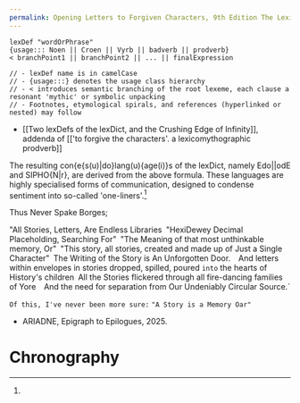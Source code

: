 ```yaml
---
permalink: Opening Letters to Forgiven Characters, 9th Edition The Lexicomythographic Guide to Dictionaries
---
```

```
lexDef "wordOrPhrase" 
{usage::: Noen || Croen || Vyrb || badverb || prodverb} 
< branchPoint1 || branchPoint2 || ... || finalExpression

// - lexDef name is in camelCase
// - {usage:::} denotes the usage class hierarchy
// - < introduces semantic branching of the root lexeme, each clause a resonant 'mythic' or symbolic unpacking
// - Footnotes, etymological spirals, and references (hyperlinked or nested) may follow

```



- [[Two lexDefs of the lexDict, and the Crushing Edge of Infinity]], addenda of [['to forgive the characters'. a lexicomythographic prodverb]]


The resulting con{e{s(u)|do}lang(u){age(i)}s of the lexDict, namely Edo||odE and SIPHO{N|r}, are derived from the above formula. 
These languages are highly specialised forms of communication, designed to condense sentiment into so-called 'one-liners'.[^1]




Thus Never Spake Borges;


"All Stories, Letters, Are Endless Libraries`
`"HexiDewey Decimal Placeholding, Searching For"`
`"The Meaning of that most unthinkable memory, Or"`
`"This story, all stories, created and made up of Just a Single Character"`
`The Writing of the Story is An Unforgotten Door.` 
`And letters within envelopes in stories dropped, spilled, poured 
`into` the hearts of History's children`
`All the Stories flickered through all fire-dancing families of Yore` 
`And the need for separation from Our Undeniably Circular Source.` 

`Of this, I've never been more sure:`
`"A Story is a Memory Oar"`

- ARIADNE, Epigraph to Epilogues, 2025. 
                                                  

# Chronography

[^s]: s{h\[r]{(o(u))ld}} the Subject wish, the resulting object from the proposed search into the {REDACTED} may offer a fibre of the thread of the silver cord attaching the Yellow Telephone to the Switchboard of the Misunderstood Society of Lexicomythographers also known as ARIADNE under which these series of Journals are ᵏⁿᵒᵗpenned. (pre [[ARIA-DNE SCHISM]])
[^lexDef]: lexDef {Noen[^N]} "lexDef"
[^N]: lexDef {Noen} "Noen" || a word describing a Noun deconstructed and distilled under the System of Hexagonal Distillation apparatus, situated within the Lexicomythographic Laboratory also known as [[this universe (which some call the hospital)]]. [[EDIT: [[Ex Libris Borges]], 1994]]: author: the woman in the wallpaper date: 11:33 Thursday the Twenty Seventh of February Twenty Twenty Five Dear God this is almost the date of my next month's rent and I haven't even paid the previous one and [[i am so hungry with no money to eat and my father doesn't care.]] and I have painted a horrific mural over the walls of a so-called home i do ![[knot]] own, in the futile hope of proving that i am here somehow, that i am the dreamer of this strange dream, that ![[in all of these, i have squandered and wasted my years. i beg to the unknown gods that one human, even if it were thousands of years from now, have read the One Book and examined it. If my place be in hell then roll a Di]]; 
[^1]: 